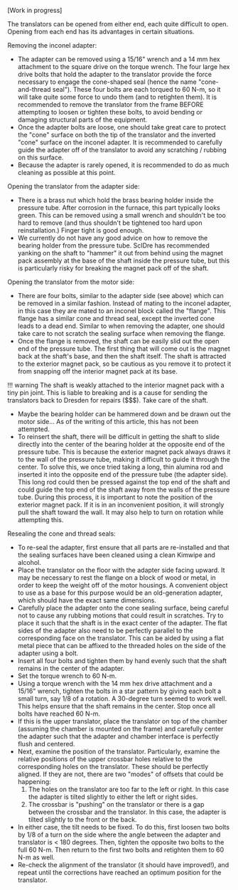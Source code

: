 [Work in progress]

The translators can be opened from either end, each quite difficult to open. Opening from each end has its advantages in certain situations.

Removing the inconel adapter:

- The adapter can be removed using a 15/16" wrench and a 14 mm hex attachment to the square drive on the torque wrench. The four large hex drive bolts that hold the adapter to the translator provide the force necessary to engage the cone-shaped seal (hence the name "cone-and-thread seal"). These four bolts are each torqued to 60 N-m, so it will take quite some force to undo them (and to retighten them). It is recommended to remove the translator from the frame BEFORE attempting to loosen or tighten these bolts, to avoid bending or damaging structural parts of the equipment.
- Once the adapter bolts are loose, one should take great care to protect the "cone" surface on both the tip of the translator and the inverted "cone" surface on the inconel adapter. It is recommended to carefully guide the adapter off of the translator to avoid any scratching / rubbing on this surface.
- Because the adapter is rarely opened, it is recommended to do as much cleaning as possible at this point.

Opening the translator from the adapter side:

- There is a brass nut which hold the brass bearing holder inside the pressure tube. After corrosion in the furnace, this part typically looks green. This can be removed using a small wrench and shouldn't be too hard to remove (and thus shouldn't be tightened too hard upon reinstallation.) Finger tight is good enough.
- We currently do not have any good advice on how to remove the bearing holder from the pressure tube. ScIDre has recommended yanking on the shaft to "hammer" it out from behind using the magnet pack assembly at the base of the shaft inside the pressure tube, but this is particularly risky for breaking the magnet pack off of the shaft. 

Opening the translator from the motor side:

- There are four bolts, similar to the adapter side (see above) which can be removed in a similar fashion. Instead of mating to the inconel adapter, in this case they are mated to an inconel block called the "flange". This flange has a similar cone and thread seal, except the inverted cone leads to a dead end. Similar to when removing the adapter, one should take care to not scratch the sealing surface when removing the flange.
- Once the flange is removed, the shaft can be easily slid out the open end of the pressure tube. The first thing that will come out is the magnet back at the shaft's base, and then the shaft itself. The shaft is attracted to the exterior magnet pack, so be cautious as you remove it to protect it from snapping off the interior magnet pack at its base.
    
!!! warning
    The shaft is weakly attached to the interior magnet pack with a tiny pin joint. This is liable to breaking and is a cause for sending the translators back to Dresden for repairs ($$$). Take care of the shaft.

- Maybe the bearing holder can be hammered down and be drawn out the motor side... As of the writing of this article, this has not been attempted.
- To reinsert the shaft, there will be difficult in getting the shaft to slide directly into the center of the bearing holder at the opposite end of the pressure tube. This is because the exterior magnet pack always draws it to the wall of the pressure tube, making it difficult to guide it through the center. To solve this, we once tried taking a long, thin alumina rod and inserted it into the opposite end of the pressure tube (the adapter side). This long rod could then be pressed against the top end of the shaft and could guide the top end of the shaft away from the walls of the pressure tube. During this process, it is important to note the position of the exterior magnet pack. If it is in an inconvenient position, it will strongly pull the shaft toward the wall. It may also help to turn on rotation while attempting this.

Resealing the cone and thread seals:

- To re-seal the adapter, first ensure that all parts are re-installed and that the sealing surfaces have been cleaned using a clean Kimwipe and alcohol.
- Place the translator on the floor with the adapter side facing upward. It may be necessary to rest the flange on a block of wood or metal, in order to keep the weight off of the motor housings. A convenient object to use as a base for this purpose would be an old-generation adapter, which should have the exact same dimensions.
- Carefully place the adapter onto the cone sealing surface, being careful not to cause any rubbing motions that could result in scratches. Try to place it such that the shaft is in the exact center of the adapter. The flat sides of the adapter also need to be perfectly parallel to the corresponding face on the translator. This can be aided by using a flat metal piece that can be affixed to the threaded holes on the side of the adapter using a bolt.
- Insert all four bolts and tighten them by hand evenly such that the shaft remains in the center of the adapter.
- Set the torque wrench to 60 N-m.
- Using a torque wrench with the 14 mm hex drive attachment and a 15/16" wrench, tighten the bolts in a star pattern by giving each bolt a small turn, say 1/8 of a rotation. A 30-degree turn seemed to work well. This helps ensure that the shaft remains in the center. Stop once all bolts have reached 60 N-m.
- If this is the upper translator, place the translator on top of the chamber (assuming the chamber is mounted on the frame) and carefully center the adapter such that the adapter and chamber interface is perfectly flush and centered.
- Next, examine the position of the translator. Particularly, examine the relative positions of the upper crossbar holes relative to the corresponding holes on the translator. These should be perfectly aligned. If they are not, there are two "modes" of offsets that could be happening:
  1. The holes on the translator are too far to the left or right. In this case the adapter is tilted slightly to either the left or right sides.
  2. The crossbar is "pushing" on the translator or there is a gap between the crossbar and the translator. In this case, the adapter is tilted slightly to the front or the back.
- In either case, the tilt needs to be fixed. To do this, first loosen two bolts by 1/8 of a turn on the side where the angle between the adapter and translator is < 180 degrees. Then, tighten the opposite two bolts to the full 60 N-m. Then return to the first two bolts and retighten them to 60 N-m as well.
- Re-check the alignment of the translator (it should have improved!), and repeat until the corrections have reached an optimum position for the translator.